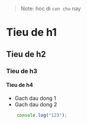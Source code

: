 > Note: hoc di `con cho` nay

# Tieu de h1
## Tieu de h2
### Tieu de h3
#### Tieu de h4

- Gach dau dong 1
- Gach dau dong 2

```js
    console.log("123");
```